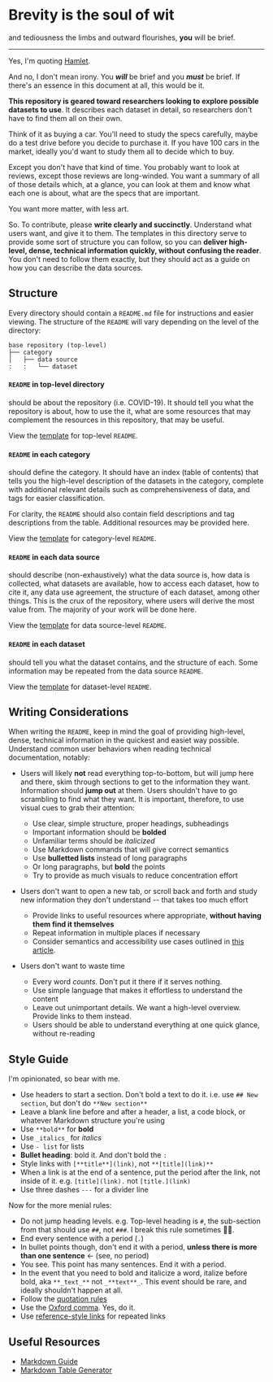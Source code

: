 # Brevity is the soul of wit

and tediousness the limbs and outward flourishes, **you** will be brief.

---

Yes, I'm quoting [Hamlet](https://myshakespeare.com/hamlet/act-2-scene-2-popup-note-index-item-brevity-the-soul-of-wit#toggle-menu). 

And no, I don't mean irony. You **_will_** be brief and you **_must_** be brief. If there's an essence in this document at all, this would be it.

**This repository is geared toward researchers looking to explore possible datasets to use**. It describes each dataset in detail, so researchers don't have to find them all on their own.

Think of it as buying a car. You'll need to study the specs carefully, maybe do a test drive before you decide to purchase it. If you have 100 cars in the market, ideally you'd want to study them all to decide which to buy.

Except you don't have that kind of time. You probably want to look at reviews, except those reviews are long-winded. You want a summary of all of those details which, at a glance, you can look at them and know what each one is about, what are the specs that are important.

You want more matter, with less art.

So. To contribute, please **write clearly and succinctly**. Understand what users want, and give it to them. The templates in this directory serve to provide some sort of structure you can follow, so you can **deliver high-level, dense, technical information quickly, without confusing the reader**. You don't need to follow them exactly, but they should act as a guide on how you can describe the data sources.

## Structure

Every directory should contain a `README.md` file for instructions and easier viewing. The structure of the `README` will vary depending on the level of the directory:

```
base repository (top-level)
├── category
│   ├── data source
:   :   └── dataset
```

#### `README` in top-level directory

should be about the repository (i.e. COVID-19). It should tell you what the repository is about, how to use the it, what are some resources that may complement the resources in this repository, that may be useful.

View the [template](top-level-readme-template.md) for top-level `README`.

#### `README` in each category

should define the category. It should have an index (table of contents) that tells you the high-level description of the datasets in the category, complete with additional relevant details such as comprehensiveness of data, and tags for easier classification.

For clarity, the `README` should also contain field descriptions and tag descriptions from the table. Additional resources may be provided here.

View the [template](category-readme-template.md) for category-level `README`.

#### `README` in each data source

should describe (non-exhaustively) what the data source is, how data is collected, what datasets are available, how to access each dataset, how to cite it, any data use agreement, the structure of each dataset, among other things. This is the crux of the repository, where users will derive the most value from. The majority of your work will be done here.

View the [template](data-source-readme-template.md) for data source-level `README`.

#### `README` in each dataset

should tell you what the dataset contains, and the structure of each. Some information may be repeated from the data source `README`. 

View the [template](dataset-readme-template.md) for dataset-level `README`.

## Writing Considerations

When writing the `README`, keep in mind the goal of providing high-level, dense, technical information in the quickest and easiet way possible. Understand common user behaviors when reading technical documentation, notably:

- Users will likely **not** read everything top-to-bottom, but will jump here and there, skim through sections to get to the information they want. Information should **jump out** at them. Users shouldn't have to go scrambling to find what they want. It is important, therefore, to use visual cues to grab their attention:
  - Use clear, simple structure, proper headings, subheadings
  - Important information should be **bolded**
  - Unfamiliar terms should be _italicized_
  - Use Markdown commands that will give correct semantics
  - Use **bulletted lists** instead of long paragraphs
  - Or long paragraphs, but **bold** the points
  - Try to provide as much visuals to reduce concentration effort
    
- Users don't want to open a new tab, or scroll back and forth and study new information they don't understand -- that takes too much effort
  - Provide links to useful resources where appropriate, **without having them find it themselves**
  - Repeat information in multiple places if necessary
  - Consider semantics and accessibility use cases outlined in [this article](https://www.smashingmagazine.com/2012/06/links-should-never-say-click-here/).

- Users don't want to waste time
  - Every word _counts_. Don't put it there if it serves nothing.
  - Use simple language that makes it effortless to understand the content
  - Leave out unimportant details. We want a high-level overview. Provide links to them instead.
  - Users should be able to understand everything at one quick glance, without re-reading
  
## Style Guide

I'm opinionated, so bear with me.

- Use headers to start a section. Don't bold a text to do it. i.e. use `## New section`, but don't do `**New section**`
- Leave a blank line before and after a header, a list, a code block, or whatever Markdown structure you're using
- Use `**bold**` for **bold**
- Use `_italics_` for _italics_
- Use `- list` for lists
- **Bullet heading**: bold it. And don't bold the `:`
- Style links with `[**title**](link)`, not `**[title](link)**`
- When a link is at the end of a sentence, put the period after the link, not inside of it. e.g. `[title](link).` not `[title.](link)`
- Use three dashes `---` for a divider line

Now for the more menial rules:

- Do not jump heading levels. e.g. Top-level heading is `#`, the sub-section from that should use `##`, not `###`. I break this rule sometimes 🤷‍♂️.
- End every sentence with a period (`.`)
- In bullet points though, don't end it with a period, **unless there is more than one sentence** ← (see, no period)
- You see. This point has many sentences. End it with a period. 
- In the event that you need to bold and italicize a word, italize before bold, aka `**_text_**` not `_**text**_`. This event should be rare, and ideally shouldn't happen at all.
- Follow the [quotation rules](https://www.grammarly.com/blog/quotation-marks/)
- Use the [Oxford comma](https://annhandley.com/oxford-comma/). Yes, do it.
- Use [reference-style links](https://www.markdownguide.org/basic-syntax/#reference-style-links) for repeated links

## Useful Resources
- [Markdown Guide](https://www.markdownguide.org/)
- [Markdown Table Generator](https://www.tablesgenerator.com/markdown_tables)
